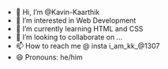 - 👋 Hi, I’m @Kavin-Kaarthik
- 👀 I’m interested in Web Development
- 🌱 I’m currently learning HTML and CSS
- 💞️ I’m looking to collaborate on ...
- 📫 How to reach me @ insta i_am_kk_@1307
- 😄 Pronouns: he/him

<!---
Kavin-Kaarthik/Kavin-Kaarthik is a ✨ special ✨ repository because its `README.md` (this file) appears on your GitHub profile.
You can click the Preview link to take a look at your changes.
--->
